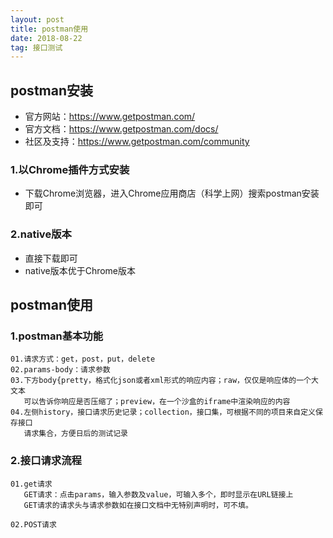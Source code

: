 ```yaml
---
layout: post
title: postman使用
date: 2018-08-22
tag: 接口测试
---
```

## postman安装
- 官方网站：https://www.getpostman.com/
- 官方文档：https://www.getpostman.com/docs/
- 社区及支持：https://www.getpostman.com/community


### 1.以Chrome插件方式安装
- 下载Chrome浏览器，进入Chrome应用商店（科学上网）搜索postman安装即可

### 2.native版本
- 直接下载即可
- native版本优于Chrome版本

## postman使用
### 1.postman基本功能
```
01.请求方式：get，post，put，delete
02.params-body：请求参数
03.下方body{pretty，格式化json或者xml形式的响应内容；raw，仅仅是响应体的一个大文本
   可以告诉你响应是否压缩了；preview，在一个沙盒的iframe中渲染响应的内容
04.左侧history，接口请求历史记录；collection，接口集，可根据不同的项目来自定义保存接口
   请求集合，方便日后的测试记录
```
### 2.接口请求流程
```
01.get请求
   GET请求：点击params，输入参数及value，可输入多个，即时显示在URL链接上
   GET请求的请求头与请求参数如在接口文档中无特别声明时，可不填。

02.POST请求
```